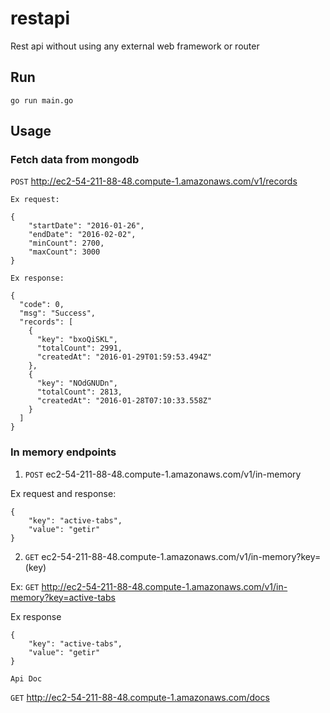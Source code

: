 # restapi

Rest api without using any external web framework or router
## Run

`go run main.go`

## Usage

### Fetch data from mongodb

`POST` http://ec2-54-211-88-48.compute-1.amazonaws.com/v1/records

`Ex request:`
```
{
    "startDate": "2016-01-26",
    "endDate": "2016-02-02",
    "minCount": 2700,
    "maxCount": 3000
}
```
`Ex response:`

```
{
  "code": 0,
  "msg": "Success",
  "records": [
    {
      "key": "bxoQiSKL",
      "totalCount": 2991,
      "createdAt": "2016-01-29T01:59:53.494Z"
    },
    {
      "key": "NOdGNUDn",
      "totalCount": 2813,
      "createdAt": "2016-01-28T07:10:33.558Z"
    }
  ]
}
```


### In memory endpoints

1. `POST` ec2-54-211-88-48.compute-1.amazonaws.com/v1/in-memory


Ex request and response:

```
{
    "key": "active-tabs",
    "value": "getir"
}
```

2. `GET` ec2-54-211-88-48.compute-1.amazonaws.com/v1/in-memory?key=(key)

Ex: `GET` http://ec2-54-211-88-48.compute-1.amazonaws.com/v1/in-memory?key=active-tabs

Ex response

```
{
    "key": "active-tabs",
    "value": "getir"
}
```

`Api Doc`

`GET` http://ec2-54-211-88-48.compute-1.amazonaws.com/docs